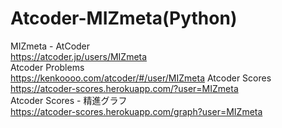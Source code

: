# Atcoder-MIZmeta(Python)

MIZmeta - AtCoder   
https://atcoder.jp/users/MIZmeta  
Atcoder Problems    
https://kenkoooo.com/atcoder/#/user/MIZmeta
Atcoder Scores    
https://atcoder-scores.herokuapp.com/?user=MIZmeta   
Atcoder Scores - 精進グラフ    
https://atcoder-scores.herokuapp.com/graph?user=MIZmeta

